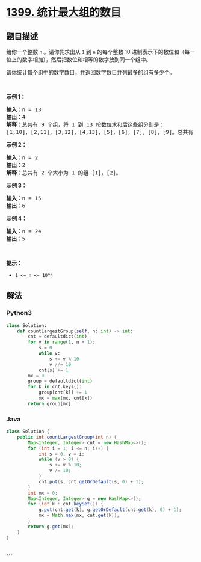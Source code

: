 # [1399. 统计最大组的数目](https://leetcode-cn.com/problems/count-largest-group)



## 题目描述

<!-- 这里写题目描述 -->

<p>给你一个整数 <code>n</code>&nbsp;。请你先求出从 <code>1</code>&nbsp;到 <code>n</code> 的每个整数 10 进制表示下的数位和（每一位上的数字相加），然后把数位和相等的数字放到同一个组中。</p>

<p>请你统计每个组中的数字数目，并返回数字数目并列最多的组有多少个。</p>

<p>&nbsp;</p>

<p><strong>示例 1：</strong></p>

<pre><strong>输入：</strong>n = 13
<strong>输出：</strong>4
<strong>解释：</strong>总共有 9 个组，将 1 到 13 按数位求和后这些组分别是：
[1,10]，[2,11]，[3,12]，[4,13]，[5]，[6]，[7]，[8]，[9]。总共有 4 个组拥有的数字并列最多。
</pre>

<p><strong>示例 2：</strong></p>

<pre><strong>输入：</strong>n = 2
<strong>输出：</strong>2
<strong>解释：</strong>总共有 2 个大小为 1 的组 [1]，[2]。
</pre>

<p><strong>示例 3：</strong></p>

<pre><strong>输入：</strong>n = 15
<strong>输出：</strong>6
</pre>

<p><strong>示例 4：</strong></p>

<pre><strong>输入：</strong>n = 24
<strong>输出：</strong>5
</pre>

<p>&nbsp;</p>

<p><strong>提示：</strong></p>

<ul>
	<li><code>1 &lt;= n &lt;= 10^4</code></li>
</ul>


## 解法

<!-- 这里可写通用的实现逻辑 -->

<!-- tabs:start -->

### **Python3**

<!-- 这里可写当前语言的特殊实现逻辑 -->

```python
class Solution:
    def countLargestGroup(self, n: int) -> int:
        cnt = defaultdict(int)
        for v in range(1, n + 1):
            s = 0
            while v:
                s += v % 10
                v //= 10
            cnt[s] += 1
        mx = 0
        group = defaultdict(int)
        for k in cnt.keys():
            group[cnt[k]] += 1
            mx = max(mx, cnt[k])
        return group[mx]
```

### **Java**

<!-- 这里可写当前语言的特殊实现逻辑 -->

```java
class Solution {
    public int countLargestGroup(int n) {
        Map<Integer, Integer> cnt = new HashMap<>();
        for (int i = 1; i <= n; i++) {
            int s = 0, v = i;
            while (v > 0) {
                s += v % 10;
                v /= 10;
            }
            cnt.put(s, cnt.getOrDefault(s, 0) + 1);
        }
        int mx = 0;
        Map<Integer, Integer> g = new HashMap<>();
        for (int k : cnt.keySet()) {
            g.put(cnt.get(k), g.getOrDefault(cnt.get(k), 0) + 1);
            mx = Math.max(mx, cnt.get(k));
        }
        return g.get(mx);
    }
}
```

### **...**

```

```

<!-- tabs:end -->
